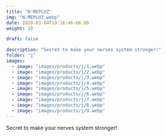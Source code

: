 ```yaml
---
title: "N-MEPLUZ"
img: "N-MEPLUZ.webp"
date: 2020-03-04T19:18:46-06:00
weight: 10

draft: false

description: "Secret to make your nerves system stronger!"
folder: "j"
images:
  - image: "images/products/j/1.webp"
  - image: "images/products/j/2.webp"
  - image: "images/products/j/3.webp"
  - image: "images/products/j/4.webp"
  - image: "images/products/j/5.webp"
  - image: "images/products/j/6.webp"
  - image: "images/products/j/7.webp"
  - image: "images/products/j/8.webp"
  - image: "images/products/j/9.webp"
---
```


Secret to make your nerves system stronger!
